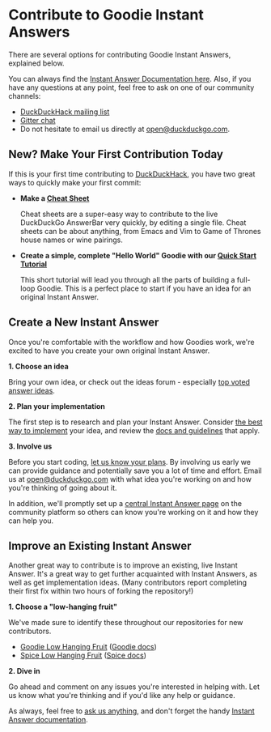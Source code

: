 # Contribute to Goodie Instant Answers

There are several options for contributing Goodie Instant Answers, explained below.

You can always find the [Instant Answer Documentation here](https://duck.co/duckduckhack/ddh-intro). Also, if you have any questions at any point, feel free to ask on one of our community channels:

- [DuckDuckHack mailing list](https://www.listbox.com/subscribe/?list_id=197814)
- [Gitter chat](https://gitter.im/duckduckgo/Ideas)
- Do not hesitate to email us directly at [open@duckduckgo.com](mailto:open@duckduckgo.com).

## New? Make Your First Contribution Today

If this is your first time contributing to [DuckDuckHack](http://www.duckduckhack.com), you have two great ways to quickly make your first commit:

- **Make a [Cheat Sheet](https://duck.co/duckduckhack/goodie_cheat_sheets)**

    Cheat sheets are a super-easy way to contribute to the live DuckDuckGo AnswerBar very quickly, by editing a single file. Cheat sheets can be about anything, from Emacs and Vim to Game of Thrones house names or wine pairings.

- **Create a simple, complete "Hello World" Goodie with our [Quick Start Tutorial](https://duck.co/duckduckhack/goodie_quickstart)**

    This short tutorial will lead you through all the parts of building a full-loop Goodie. This is a perfect place to start if you have an idea for an original Instant Answer.

## Create a New Instant Answer

Once you're comfortable with the workflow and how Goodies work, we're excited to have you create your own original Instant Answer.

**1. Choose an idea**

Bring your own idea, or check out the ideas forum - especially [top voted answer ideas](https://duck.co/ideas/status/3?table_lnKRpLENwO2NUmZUyukQpw_sort=votes).

**2. Plan your implementation**

The first step is to research and plan your Instant Answer. Consider [the best way to implement](https://duck.co/duckduckhack/determine_your_instant_answer_type) your idea, and review the [docs and guidelines](https://duck.co/duckduckhack/ddh-intro) that apply.
	
**3. Involve us**

Before you start coding, [let us know your plans](mailto:open@duckduckgo.com). By involving us early we can provide guidance and potentially save you a lot of time and effort. Email us at [open@duckduckgo.com](mailto:open@duckduckgo.com) with what idea you're working on and how you're thinking of going about it.

In addition, we'll promptly set up a [central Instant Answer page](http://www.duck.co/ia) on the community platform so others can know you're working on it and how they can help you.

## Improve an Existing Instant Answer

Another great way to contribute is to improve an existing, live Instant Answer. It's a great way to get further acquainted with Instant Answers, as well as get implementation ideas. (Many contributors report completing their first fix within two hours of forking the repository!)

**1. Choose a "low-hanging fruit"**

We've made sure to identify these throughout our repositories for new contributors.

- [Goodie Low Hanging Fruit](https://github.com/duckduckgo/zeroclickinfo-goodies/issues?q=is%3Aopen+is%3Aissue+label%3A%22Low-Hanging+Fruit%22) ([Goodie docs](https://duck.co/duckduckhack/goodie_overview))
- [Spice Low Hanging Fruit](https://github.com/duckduckgo/zeroclickinfo-spice/issues?q=is%3Aopen+is%3Aissue+label%3A%22Low-Hanging+Fruit%22) ([Spice docs](https://duck.co/duckduckhack/spice_overview))

**2. Dive in**

Go ahead and comment on any issues you're interested in helping with. Let us know what you're thinking and if you'd like any help or guidance. 
	
As always, feel free to [ask us anything](mailto:open@duckduckgo.com), and don't forget the handy [Instant Answer documentation](https://duck.co/duckduckhack/ddh-intro).




